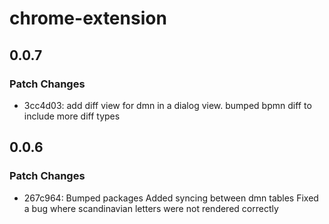 # chrome-extension

## 0.0.7

### Patch Changes

- 3cc4d03: add diff view for dmn in a dialog view. bumped bpmn diff to include more diff types

## 0.0.6

### Patch Changes

- 267c964: Bumped packages
  Added syncing between dmn tables
  Fixed a bug where scandinavian letters were not rendered correctly
